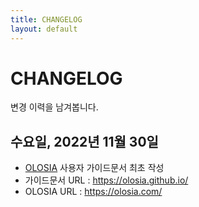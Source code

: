 ```yaml
---
title: CHANGELOG
layout: default
---
```


# CHANGELOG

변경 이력을 남겨봅니다.

## 수요일, 2022년 11월 30일

- [OLOSIA](https://olosia.com) 사용자 가이드문서 최초 작성
- 가이드문서 URL : https://olosia.github.io/
- OLOSIA URL : https://olosia.com/
